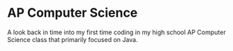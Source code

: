 # AP Computer Science
A look back in time into my first time coding in my high school AP Computer Science class that primarily focused on Java.
